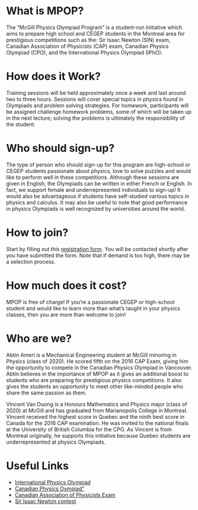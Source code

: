 # What is MPOP?
The “McGill Physics Olympiad Program” is a student-run initiative which aims to prepare high school and CEGEP students in the Montreal area for prestigious competitions such as the: Sir Isaac Newton (SIN) exam, Canadian Association of Physicists (CAP) exam, Canadian Physics Olympiad (CPO), and the International Physics Olympiad (IPhO).
# How does it Work?
Training sessions will be held approximately once a week and last around two to three hours. Sessions will cover special topics in physics found in Olympiads and problem solving strategies. For homework, participants will be assigned challenge homework problems, some of which will be taken up in the next lecture; solving the problems is ultimately the responsibility of the student.
# Who should sign-up?
The type of person who should sign-up for this program are high-school or CEGEP students passionate about physics, love to solve puzzles and would like to perform well in these competitions.  Although these sessions are given in English, the Olympiads can be written in either French or English.  In fact, we support female and underrepresented individuals to sign-up!
It would also be advantageous if students have self-studied various topics in physics and calculus.   It may also be useful to note that good performance in physics Olympiads is well recognized by universities around the world.
# How to join?
Start by filling out this <a href="https://goo.gl/forms/ESjLoWbYVNMlABM12">registration form</a>.
You will be contacted shortly after you have submitted the form.  Note that if demand is too high, there may be a selection process.
# How much does it cost?
MPOP is free of charge! If you’re a passionate CEGEP or high-school student and would like to learn more than what’s taught in your physics classes, then you are more than welcome to join!
# Who are we?
Abtin Ameri is a Mechanical Engineering student at McGill minoring in Physics (class of 2020). He scored fifth on the 2016 CAP Exam, giving him the opportunity to compete in the Canadian Physics Olympiad in Vancouver. Abtin believes in the importance of MPOP as it gives an additional boost to students who are preparing for prestigious physics competitions. It also gives the students an opportunity to meet other like-minded people who share the same passion as them.

Vincent Van Duong is a Honours Mathematics and Physics major (class of 2020) at McGill and has graduated from Marianopolis College in Montreal.  Vincent received the highest score in Quebec and the ninth best score in Canada for the 2016 CAP examination.  He was invited to the national finals at the University of British Columbia for the CPO.  As Vincent is from Montreal originally, he supports this initiative because Quebec students are underrepresented at physics Olympiads.
# Useful Links
<ul>
<li><a href=”http://ipho.org/”>International Physics Olympiad</a></li>
<li><a href=”http://cpo.phas.ubc.ca/”>Canadian Physics Oympiad”</a></li>
<li><a href=”http://outreach.phas.ubc.ca/exams-and-competitions/cap-high-school-prize-exam/”> Canadian Association of Physicists Exam</a></li>
<li><a href=”https://uwaterloo.ca/sir-isaac-newton-exam/”>Sir Isaac Newton contest</a></li>
</ul>

